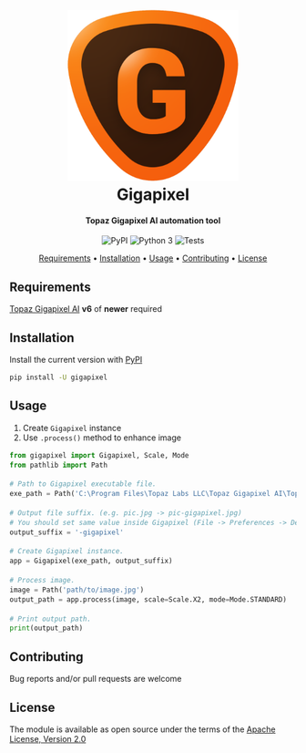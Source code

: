 <h1 align="center">
  <br>
  <img src="logo.png" alt="Gigapixel" height="300">
  <br>
  Gigapixel
  <br>
</h1>

<h4 align="center">Topaz Gigapixel AI automation tool</h4>

<p align="center">
    <img src="https://img.shields.io/pypi/v/gigapixel?color=orange" alt="PyPI">
    <img src="https://img.shields.io/pypi/pyversions/gigapixel?color=blueviolet" alt="Python 3">
    <img src="https://github.com/TimNekk/gigapixel/actions/workflows/tests.yml/badge.svg" alt="Tests">
</p>

<p align="center">
  <a href="#requirements">Requirements</a> •
  <a href="#installation">Installation</a> •
  <a href="#usage">Usage</a> •
  <a href="#contributing">Contributing</a> •
  <a href="#license">License</a>
</p>

## Requirements

[Topaz Gigapixel AI](https://www.topazlabs.com/gigapixel-ai) **v6** of **newer** required

## Installation

Install the current version with [PyPI](https://pypi.org/project/gigapixel/)

```bash
pip install -U gigapixel
```

## Usage

1. Create `Gigapixel` instance
2. Use `.process()` method to enhance image

```python
from gigapixel import Gigapixel, Scale, Mode
from pathlib import Path

# Path to Gigapixel executable file.
exe_path = Path('C:\Program Files\Topaz Labs LLC\Topaz Gigapixel AI\Topaz Gigapixel AI.exe')

# Output file suffix. (e.g. pic.jpg -> pic-gigapixel.jpg)
# You should set same value inside Gigapixel (File -> Preferences -> Default filename suffix).
output_suffix = '-gigapixel'

# Create Gigapixel instance.
app = Gigapixel(exe_path, output_suffix)

# Process image.
image = Path('path/to/image.jpg')
output_path = app.process(image, scale=Scale.X2, mode=Mode.STANDARD)

# Print output path.
print(output_path)
```

## Contributing

Bug reports and/or pull requests are welcome


## License

The module is available as open source under the terms of the [Apache License, Version 2.0](https://opensource.org/licenses/Apache-2.0)
